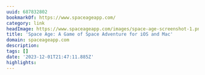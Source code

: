 ```yaml
---
uuid: 687832802
bookmarkOf: https://www.spaceageapp.com/
category: link
headImage: https://www.spaceageapp.com/images/space-age-screenshot-1.png
title: 'Space Age: A Game of Space Adventure for iOS and Mac'
domain: spaceageapp.com
description: 
tags: []
date: '2023-12-01T21:47:11.885Z'
highlights: 
---
```




